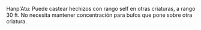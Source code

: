 Hanp'Atu:
Puede castear hechizos con rango self en otras criaturas, a rango 30 ft. No necesita mantener concentración para bufos que pone sobre otra criatura.
